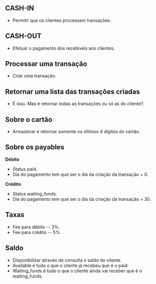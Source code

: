 ## CASH-IN

- Permitir que os clientes processem transações.

## CASH-OUT

- Efetuar o pagamento dos recebíveis aos clientes.

## Processar uma transação

- Criar uma transação.

## Retornar uma lista das transações criadas

- É isso. Mas é retornar todas as transações ou só as do cliente?.

## Sobre o cartão

- Armazenar e retornar somente os últimos 4 dígitos do cartão.

## Sobre os payables

**Débito**

- Status paid.
- Dia do pagamento tem que ser o dia da criação da transação + 0.

**Crédito**

- Status waiting_funds.
- Dia do pagamento tem que ser o dia da criação da transação + 30.

## Taxas 

- Fee para débito -- 3%.
- Fee para crédito -- 5%.

## Saldo

- Disponibilizar através de consulta o saldo do cliente.
- Available é tudo o que o cliente já recebeu que é o paid.
- Waiting_funds é tudo o que o cliente ainda vai receber que é o waiting_funds.